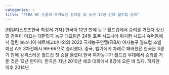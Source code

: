 ```yaml
---
categories: c
title: "FIBA WC 손끝이 뜨거웠던 강이슬 女 농구 12년 만에 월드컵 승리"
---
```

[데일리스포츠한국 최정서 기자] 한국이 12년 만에 농구 월드컵에서 승리를 거뒀다.정선민 감독이 이끄는 대한민국 농구 대표팀은 24일 호주 시드니에 위치한 시드니 슈퍼돔에서 열린 보스니아 헤르체고비나와의 2022 국제농구연맹(FIBA) 여자농구 월드컵 조별예선 A조 3차전에서 99-66으로 승리했다. 중국, 벨기에게 차례로 패배했던 한국은 3경기 만에 감격스러운 월드컵 첫 승을 올렸다.한국 여자농구가 월드컵 무대에서 승리를 거둔 것은 12년 만이다. 한국은 지난 2010년 체코 대회에서 8강에 오른 바 있다. 하지만 이후 2014년